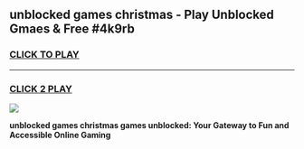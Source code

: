 
## unblocked games christmas - Play Unblocked Gmaes & Free #4k9rb
<h3>
<a href="https://news.freeplayer.one?title=unblocked_games_christmas&ref=24F">CLICK TO PLAY</a></h3>
<hr>

<h3>
<a href="https://news.freeplayer.one?title=unblocked_games_christmas&ref=24F">CLICK 2 PLAY</a>
  
</h3>

<a href="https://news.freeplayer.one?title=unblocked_games_christmas&ref=24F/"><img src="https://clearcache.store/games.png"></a>


**unblocked games christmas games unblocked: Your Gateway to Fun and Accessible Online Gaming**
